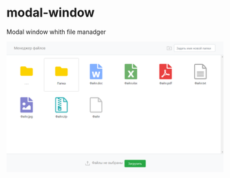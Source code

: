 # modal-window

Modal window whith file manadger 

![Иллюстрация к проекту](https://github.com/DenBase/modal-window/blob/master/modal%20window.png)


